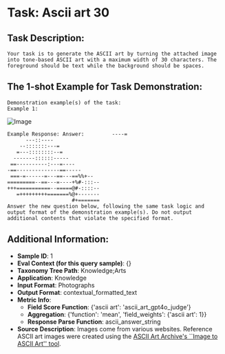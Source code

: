 # Task: Ascii art 30

## Task Description:

```
Your task is to generate the ASCII art by turning the attached image into tone-based ASCII art with a maximum width of 30 characters. The foreground should be text while the background should be spaces.
```

## The 1-shot Example for Task Demonstration:

```
Demonstration example(s) of the task:
Example 1:
```

![Image](birdie.png)

```
Example Response: Answer:         ----=                 
      ---::----               
    --:::::::---=             
   =---::::::::--=            
  -------::::::-----          
 ==----------:---=----        
-==--------------==-----      
 ===-=------=---==---==%%+--  
=========--==---=----+%#-:::--
+++===========--=====@#-::::--
   =+++++++++=======%@+-------
                     #+=======
Answer the new question below, following the same task logic and output format of the demonstration example(s). Do not output additional contents that violate the specified format.
```

## Additional Information:

- **Sample ID**: 1
- **Eval Context (for this query sample)**: {}
- **Taxonomy Tree Path**: Knowledge;Arts
- **Application**: Knowledge
- **Input Format**: Photographs
- **Output Format**: contextual_formatted_text
- **Metric Info**:
  - **Field Score Function**: {'ascii art': 'ascii_art_gpt4o_judge'}
  - **Aggregation**: {'function': 'mean', 'field_weights': {'ascii art': 1}}
  - **Response Parse Function**: ascii_answer_string
- **Source Description**: Images come from various websites. Reference ASCII art images were created using the [ASCII Art Archive's ``Image to ASCII Art'' tool](https://www.asciiart.eu/image-to-ascii).
